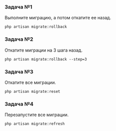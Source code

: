 ### Задача №1

Выполните миграцию, а потом откатите ее назад.
    
    php artisan migrate:rollback

### Задача №2

Откатите миграции на 3 шага назад.

    php artisan migrate:rollback --step=3

### Задача №3

Откатите все миграции.

    php artisan migrate:reset

### Задача №4

Перезапустите все миграции.

    php artisan migrate:refresh